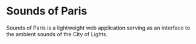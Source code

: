# Sounds of Paris

Sounds of Paris is a lightweight web application serving as an interface to the ambient sounds of the City of Lights.
